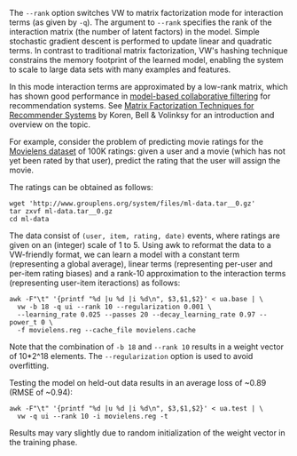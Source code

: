 The `--rank` option switches VW to matrix factorization mode for interaction terms (as given by `-q`). The argument to `--rank` specifies the rank of the interaction matrix (the number of latent factors) in the model. Simple stochastic gradient descent is performed to update linear and quadratic terms. In contrast to traditional matrix factorization, VW's hashing technique constrains the memory footprint of the learned model, enabling the system to scale to large data sets with many examples and features.

In this mode interaction terms are approximated by a low-rank matrix, which has shown good performance in [model-based collaborative filtering](http://en.wikipedia.org/wiki/Collaborative_filtering#Model-Based) for recommendation systems. See [Matrix Factorization Techniques for Recommender Systems](http://research.yahoo.com/files/ieeecomputer.pdf) by Koren, Bell & Volinksy for an introduction and overview on the topic.

For example, consider the problem of predicting movie ratings for the [Movielens dataset](http://www.grouplens.org/node/73) of 100K ratings: given a user and a movie (which has not yet been rated by that user), predict the rating that the user will assign the movie.

The ratings can be obtained as follows:

    wget 'http://www.grouplens.org/system/files/ml-data.tar__0.gz'
    tar zxvf ml-data.tar__0.gz
    cd ml-data

The data consist of `(user, item, rating, date)` events, where ratings are given on an (integer) scale of 1 to 5. Using awk to reformat the data to a VW-friendly format, we can learn a model with a constant term (representing a global average), linear terms (representing per-user and per-item rating biases) and a rank-10 approximation to the interaction terms (representing user-item iteractions) as follows:

    awk -F"\t" '{printf "%d |u %d |i %d\n", $3,$1,$2}' < ua.base | \
      vw -b 18 -q ui --rank 10 --regularization 0.001 \
      --learning_rate 0.025 --passes 20 --decay_learning_rate 0.97 --power_t 0 \
      -f movielens.reg --cache_file movielens.cache

Note that the combination of `-b 18` and `--rank 10` results in a weight vector of 10*2^18 elements. The `--regularization` option is used to avoid overfitting.

Testing the model on held-out data results in an average loss of ~0.89 (RMSE of ~0.94):

    awk -F"\t" '{printf "%d |u %d |i %d\n", $3,$1,$2}' < ua.test | \
      vw -q ui --rank 10 -i movielens.reg -t

Results may vary slightly due to random initialization of the weight vector in the training phase.